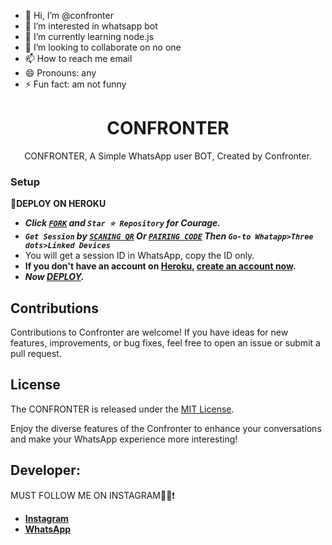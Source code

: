 - 👋 Hi, I’m @confronter
- 👀 I’m interested in whatsapp bot
- 🌱 I’m currently learning node.js
- 💞️ I’m looking to collaborate on no one
- 📫 How to reach me email
- 😄 Pronouns: any
- ⚡ Fun fact: am not funny

 <h1 align="center"> CONFRONTER </h1>
<p align="center"> CONFRONTER, A Simple WhatsApp user BOT, Created by Confronter.
</p>




### Setup

**📌DEPLOY ON HEROKU**
   - ***Click [`FORK`](https://github.com/comfronter/confronter/fork) and `Star ⭐ Repository` for Courage.***
   - ***`Get Session` by [`SCANING QR`](https://flash-md-qr.onrender.com) Or [`PAIRING CODE`](https://flash-pairing-code-d37204ca1825.herokuapp.com/pair) Then `Go-to Whatapp>Three dots>Linked Devices`***
   - You will get a session ID in WhatsApp, copy the ID only.
   - **If you don't have an account on [Heroku](https://signup.heroku.com/), [create an account now](https://signup.heroku.com/).**
   - ***Now [DEPLOY](https://dashboard.heroku.com/new?template=https://github.com/confronter/confronter).***


## Contributions

Contributions to Confronter are welcome! If you have ideas for new features, improvements, or bug fixes, feel free to open an issue or submit a pull request.

## License

The CONFRONTER is released under the [MIT License](https://opensource.org/licenses/MIT).

Enjoy the diverse features of the Confronter to enhance your conversations and make your WhatsApp experience more interesting!

## Developer:
MUST FOLLOW ME ON INSTAGRAM🥷🏽❗️
- [**Instagram**](https://instagram.com/confronter._)
- [**WhatsApp**](https://wa.me/254793908571)

